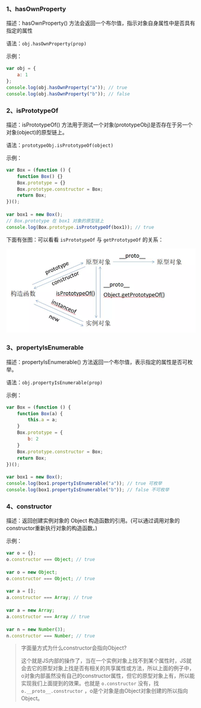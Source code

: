 ### 1、hasOwnProperty

描述：hasOwnProperty() 方法会返回一个布尔值，指示对象自身属性中是否具有指定的属性

语法：`obj.hasOwnProperty(prop)`

示例：

```js
var obj = {
    a: 1
};
console.log(obj.hasOwnProperty("a")); // true
console.log(obj.hasOwnProperty("b")); // false
```



### 2、isPrototypeOf

描述：isPrototypeOf() 方法用于测试一个对象(prototypeObj)是否存在于另一个对象(object)的原型链上。

语法：`prototypeObj.isPrototypeOf(object)`

示例：

```js
var Box = (function () {
    function Box() {}
    Box.prototype = {}
    Box.prototype.constructor = Box;
    return Box;
})();

var box1 = new Box();
// Box.prototype 在 box1 对象的原型链上
console.log(Box.prototype.isPrototypeOf(box1)); // true
```



下面有张图：可以看看 `isPrototypeOf` 与 `getPrototypeOf` 的关系：

![](./img/2.png)





### 3、propertyIsEnumerable

描述：propertyIsEnumerable() 方法返回一个布尔值，表示指定的属性是否可枚举。

语法：`obj.propertyIsEnumerable(prop)`

示例：

```js
var Box = (function () {
    function Box(a) {
        this.a = a;
    }
    Box.prototype = {
        b: 2
    }
    Box.prototype.constructor = Box;
    return Box;
})();

var box1 = new Box();
console.log(box1.propertyIsEnumerable("a")); // true 可枚举
console.log(box1.propertyIsEnumerable("b")); // false 不可枚举
```



### 4、constructor

描述：返回创建实例对象的 Object 构造函数的引用。(可以通过调用对象的constructor重新执行对象的构造函数。)

示例：

```js
var o = {};
o.constructor === Object; // true

var o = new Object;
o.constructor === Object; // true

var a = [];
a.constructor === Array; // true

var a = new Array;
a.constructor === Array // true

var n = new Number(3);
n.constructor === Number; // true
```

> 字面量方式为什么constructor会指向Object?
>
>这个就是JS内部的操作了，当在一个实例对象上找不到某个属性时，JS就会去它的原型对象上找是否有相关的共享属性或方法，所以上面的例子中，o对象内部虽然没有自己的constructor属性，但它的原型对象上有，所以能实现我们上面提到的效果。也就是 `o.constructor` 没有，找 `o.__proto__.constructor` ，o是个对象是由Object对象创建的所以指向Object。















